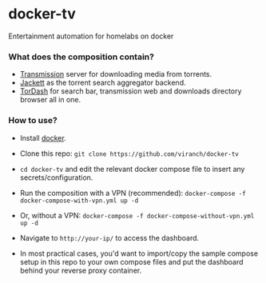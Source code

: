 # docker-tv
Entertainment automation for homelabs on docker

### What does the composition contain?

- [Transmission](http://www.transmissionbt.com/) server for downloading media from torrents.
- [Jackett](https://github.com/Jackett/Jackett) as the torrent search aggregator backend.
- [TorDash](https://github.com/viranch/docker-tordash) for search bar, transmission web and downloads directory browser all in one.

### How to use?

- Install [docker](https://docs.docker.com/installation/#installation).

- Clone this repo: `git clone https://github.com/viranch/docker-tv`

- `cd docker-tv` and edit the relevant docker compose file to insert any secrets/configuration.

- Run the composition with a VPN (recommended): `docker-compose -f docker-compose-with-vpn.yml up -d`

- Or, without a VPN: `docker-compose -f docker-compose-without-vpn.yml up -d`

- Navigate to `http://your-ip/` to access the dashboard.

- In most practical cases, you'd want to import/copy the sample compose setup in this repo to your own compose files and put the dashboard behind your reverse proxy container.
